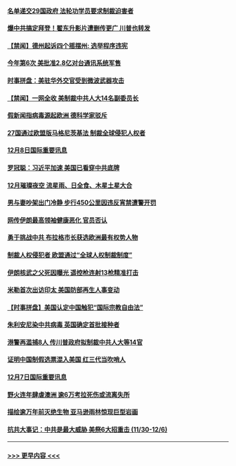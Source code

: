 #### [名单递交29国政府 法轮功学员要求制裁迫害者](../pages/prog202/a103005341.md?t=12090951) 
#### [爆中共搞定拜登！翟东升影片遭删传更广 川普也转发](../pages/prog202/a103005389.md?t=12090951) 
#### [【禁闻】德州起诉四个摇摆州: 选举程序违宪](../pages/prog202/a103005342.md?t=12090951) 
#### [今年第6次 美批准2.8亿对台通讯系统军售](../pages/prog202/a103005331.md?t=12090951) 
#### [时事拼盘：美驻华外交官受到微波武器攻击](../pages/prog202/a103005337.md?t=12090951) 
#### [【禁闻】一网全收 美制裁中共人大14名副委员长](../pages/prog202/a103005252.md?t=12090951) 
#### [假新闻指病毒源起欧洲 德科学家驳斥](../pages/prog202/a103005149.md?t=12090951) 
#### [27国通过欧盟版马格尼茨基法 制裁全球侵犯人权者](../pages/prog202/a103005088.md?t=12090951) 
#### [12月8日国际重要讯息](../pages/prog202/a103004947.md?t=12090951) 
#### [罗冠聪：习近平加速 美国已看穿中共底牌](../pages/prog202/a103004921.md?t=12090951) 
#### [12月璀璨夜空 流星雨、日全食、木星土星大合](../pages/prog202/a103004908.md?t=12090951) 
#### [男与妻吵架出门冷静 步行450公里因违反宵禁遭警开罚](../pages/prog202/a103004859.md?t=12090951) 
#### [网传伊朗最高领袖健康恶化 官员否认](../pages/prog202/a103004724.md?t=12090951) 
#### [勇于挑战中共 布拉格市长获选欧洲最有权势人物](../pages/prog202/a103004694.md?t=12090951) 
#### [制裁人权侵犯者 欧盟通过“全球人权制裁制度”](../pages/prog202/a103004674.md?t=12090951) 
#### [伊朗核武之父死因曝光 遥控枪连射13枪精准打击](../pages/prog202/a103004640.md?t=12090951) 
#### [米勒首次出访印太 美国防部再生人事变动](../pages/prog202/a103004517.md?t=12090951) 
#### [【时事拼盘】美国认定中国触犯“国际宗教自由法”](../pages/prog202/a103004529.md?t=12090951) 
#### [朱利安尼染中共病毒 英国确定首批接种者](../pages/prog202/a103004483.md?t=12090951) 
#### [港警再滥捕8人 传川普政府拟制裁中共人大等14官](../pages/prog202/a103004313.md?t=12090951) 
#### [证明中国制假选票混入美国 红三代当吹哨人](../pages/prog202/a103004307.md?t=12090951) 
#### [12月7日国际重要讯息](../pages/prog202/a103004174.md?t=12090951) 
#### [野火连年肆虐澳洲 逾6万考拉死伤或流离失所](../pages/prog202/a103004114.md?t=12090951) 
#### [描绘逾万年前灭绝生物 亚马逊雨林惊现巨型岩画](../pages/prog202/a103004010.md?t=12090951) 
#### [抗共大事记：中共是最大威胁 美祭6大招重击 (11/30-12/6)](../pages/prog202/a103004089.md?t=12090951) 

----
#### [ >>> 更早内容 <<< ](../indexes/prog202-earlier.md)
